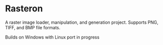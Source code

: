 # Rasteron

A raster image loader, manipulation, and generation project. Supports PNG, TIFF, and BMP file formats.

Builds on Windows with Linux port in progress